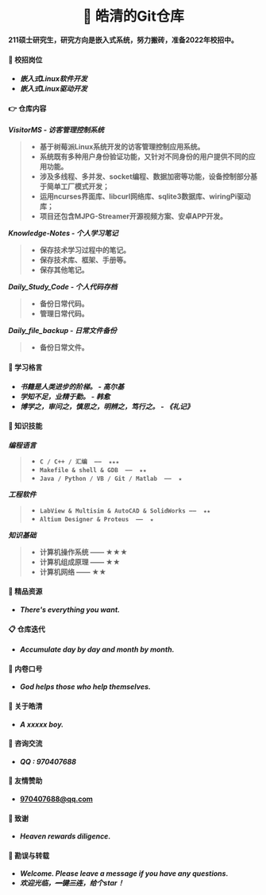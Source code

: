 <h1 align="center">📔 皓清的Git仓库</h1>
<div align="left">
<p><strong>211硕士研究生，研究方向是嵌入式系统，努力搬砖，准备2022年校招中。<strong></p>
    </div> 



#### **🍵 校招岗位**

- *嵌入式Linux软件开发*
- *嵌入式Linux驱动开发*



#### 👉 **仓库内容**

***VisitorMS - 访客管理控制系统***

> - 基于树莓派Linux系统开发的访客管理控制应用系统。
> - 系统既有多种用户身份验证功能，又针对不同身份的用户提供不同的应用功能。
> - 涉及多线程、多并发、socket编程、数据加密等功能，设备控制部分基于简单工厂模式开发；
> - 运用ncurses界面库、libcurl网络库、sqlite3数据库、wiringPi驱动库；
> - 项目还包含MJPG-Streamer开源视频方案、安卓APP开发。
>

***Knowledge-Notes - 个人学习笔记***

> - 保存技术学习过程中的笔记。
> - 保存技术库、框架、手册等。
> - 保存其他笔记。
>

***Daily_Study_Code - 个人代码存档***

> - 备份日常代码。
> - 管理日常代码。

***Daily_file_backup - 日常文件备份***

> - 备份日常文件。



#### :book: **学习格言**

- *书籍是人类进步的阶梯。  -  高尔基*
- *学知不足，业精于勤。 - 韩愈*
- *博学之，审问之，慎思之，明辨之，笃行之。 - 《礼记》*



#### **🚀 知识技能**

***编程语言***

> - `C / C++ / 汇编  ——  ★★★`
> - `Makefile & shell & GDB  ——  ★★`
> - `Java / Python / VB / Git / Matlab  ——  ★`
>

***工程软件***

> - `LabView & Multisim & AutoCAD & SolidWorks ——  ★★`
> - `Altium Designer & Proteus  ——  ★`

***知识基础***

> - 计算机操作系统  ——  ★★★
> - 计算机组成原理  ——  ★★
> - 计算机网络  ——  ★★



#### **📝 精品资源**

- ***There's everything you want.***



#### **📋 仓库迭代**

- ***Accumulate day by day and month by month.***



#### **🔨 内卷口号**

- ***God helps those who help themselves.***



#### **🐼 关于皓清**

- ***A xxxxx boy.***



#### 🍖 **咨询交流**

- ***QQ : 970407688***



#### **🎅 友情赞助**

- 970407688@qq.com



#### **🥉 致谢**

- ***Heaven rewards diligence.***



#### **:orange_book: 勘误与转载**

- ***Welcome. Please leave a message if you have any questions.***
- ***欢迎光临，~~一键三连~~，给个star！***
